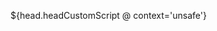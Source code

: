 <head>
<meta http-equiv="X-UA-Compatible" content="${head.language}" charset="utf-8"
      data-sly-use.head="head.js"
      data-sly-use.clientLib="${'/libs/granite/sightly/templates/clientlib.html'}">
<meta name="viewport" content="width=device-width, initial-scale=1, user-scalable=no"/>
<meta name="keywords" content="${head.keywords}"/>

<sly data-sly-include="author.html" />
<sly data-sly-include="/libs/cq/cloudserviceconfigs/components/servicelibs/servicelibs.jsp" />
<sly data-sly-include="customheaderlibs.html" />
<link data-sly-test="${head.faviconPath}" rel="icon" type="image/vnd.microsoft.icon" href="${head.faviconPath}">
<link data-sly-test="${head.faviconPath}" rel="shortcut icon" type="image/vnd.microsoft.icon" href="${head.faviconPath}">

<link rel="alternate" href="https://www.alfaromeousa.com${head.currentPagePathWithoutDomain}" hreflang="en-us"/> 
<link rel="alternate" href="https://www.alfaromeo.ca${head.currentPagePathWithoutDomain}" hreflang="en-ca"/> 
<link rel="alternate" href="https://www.alfaromeo.ca${head.currentPagePathWithoutDomain}" hreflang="fr-ca"/> 
<link rel="alternate" href="https://es.alfaromeousa.com${head.currentPagePathWithoutDomain}" hreflang="es-us"/>

<link data-sly-test="${head.isInBlackList != 'true'}" rel="canonical" href="${head.currentPagePath}">

<title>${head.pageTitle || head.title}</title>
<meta name="title" content="${head.pageTitle || head.title}" />
<meta name="description" content="${head.description}" />

<!-- DEFAULT::SOCIALMETA **************************************** -->
<social data-sly-use.socialmeta="socialmeta.html" data-sly-unwrap>
 <sly data-sly-call="${socialmeta.google @ title=(head.pageTitle || head.title), description=head.description, info=head.social}" />
 <sly data-sly-call="${socialmeta.twitter @ title=(head.pageTitle || head.title), description=head.description, info=head.social}" />
 <sly data-sly-call="${socialmeta.facebook @ title=(head.pageTitle || head.title), description=head.description, info=head.social}" />
</social>
<!-- END DEFAULT::SOCIALMETA **************************************** -->
	
<!-- CUSTOM SCRIPT **************************************** -->
${head.headCustomScript @ context='unsafe'}
<!-- END CUSTOM SCRIPT **************************************** -->

<script>var digitalData = ${head.jsonDataLayer @ context='unsafe'};</script>

<sly data-sly-include="initjs.html" />
<sly data-sly-include="headext.html" />
    <link rel="stylesheet" type="text/css" href="/ar_nafta/superbowl/sliderManager.${properties['info-countryCode']}.css?_t=${head.ts @ context='unsafe'}" media="screen"/>
<script type="text/javascript" data-sly-test="${wcmmode.disabled && head.social.socialRedirect}">
 window.location.href = "${head.social.socialRedirect @ context='scriptString'}";
</script>
</head>